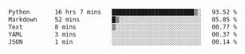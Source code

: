 <!--START_SECTION:waka-->

```txt
Python       16 hrs 7 mins   ███████████████████████▒░   93.52 %
Markdown     52 mins         █▒░░░░░░░░░░░░░░░░░░░░░░░   05.05 %
Text         8 mins          ▒░░░░░░░░░░░░░░░░░░░░░░░░   00.77 %
YAML         3 mins          ░░░░░░░░░░░░░░░░░░░░░░░░░   00.37 %
JSON         1 min           ░░░░░░░░░░░░░░░░░░░░░░░░░   00.14 %
```

<!--END_SECTION:waka-->
